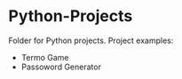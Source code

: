 # Python-Projects
Folder for Python projects.
Project examples:
   * Termo Game
   * Passoword Generator
